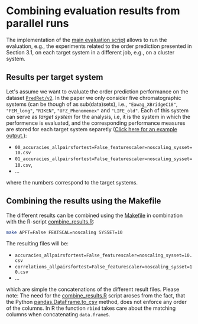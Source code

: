 # Combining evaluation results from parallel runs

The implementation of the [main evaluation script](src/evaluation_scenarios_main.py)
allows to run the evaluation, e.g., the experiments related to the order prediction 
presented in Section 3.1, on each target system in a different job, e.g., on a
cluster system. 

## Results per target system

Let's assume we want to evaluate the order prediction performance on the dataset 
[```PredRet/v2```](data/processed/PredRet/v2/). In the paper we only 
consider five chromatographic systems (can be though of as sub(data)sets), i.e.,
```"Eawag_XBridgeC18"```, ```"FEM_long"```, ```"RIKEN"```, ```"UFZ_Phenomenex"```
and ```"LIFE_old"```. Each of this system can serve as _target system_ for the 
analysis, i.e, it is the system in which the performence is evaluated, and the 
corresponding performance measures are stored for each target system separetly 
([Click here for an example output.](results/raw/PredRet/v2/final/ranksvm_slacktype=on_pairs/allow_overlap=True_d_lower=0_d_upper=16_ireverse=False_type=order_graph/difference/maccs/tanimoto/baseline_single)):

- ```00_accuracies_allpairsfortest=False_featurescaler=noscaling_sysset=10.csv```
- ```01_accuracies_allpairsfortest=False_featurescaler=noscaling_sysset=10.csv```,
- ...

where the numbers correspond to the target systems.

## Combining the results using the Makefile

The different results can be combined using the [Makefile](Makefile) in combination
with the R-script [combine_results.R](../combine_results.R):

```bash
make APFT=False FEATSCAL=noscaling SYSSET=10
```

The resulting files will be:

- ```accuracies_allpairsfortest=False_featurescaler=noscaling_sysset=10.csv```
- ```correlations_allpairsfortest=False_featurescaler=noscaling_sysset=10.csv```
- ...

which are simple the concatenations of the different result files. Please note: 
The need for the [combine_results.R](../combine_results.R) script aroses from the
fact, that the Python [pandas.DataFrame.to_csv](https://pandas.pydata.org/pandas-docs/stable/generated/pandas.DataFrame.to_csv.html#pandas-dataframe-to-csv) 
method, does not enforce any order of the columns. In R the function ```rbind``` 
takes care about the matching columns when concatenating ```data.frame```s.